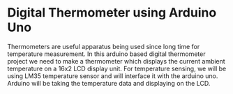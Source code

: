 <h1>Digital Thermometer using Arduino Uno</h1>

Thermometers are useful apparatus being used since long time for temperature measurement. In this arduino based digital thermometer project we need to make a thermometer which displays the current ambient temperature on a 16x2 LCD display unit. For temperature sensing, we will be using LM35 temperature sensor and will interface it with the arduino uno. Arduino will be taking the temperature data and displaying on the LCD.

